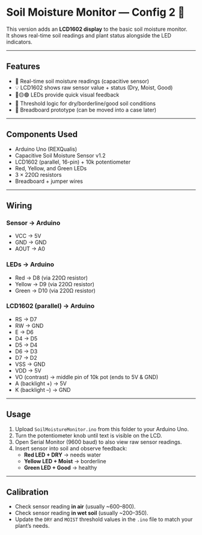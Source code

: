 # Soil Moisture Monitor — Config 2 🌱  

This version adds an **LCD1602 display** to the basic soil moisture monitor.  
It shows real-time soil readings and plant status alongside the LED indicators.  

---

## Features  
- 🌿 Real-time soil moisture readings (capacitive sensor)  
- 💡 LCD1602 shows raw sensor value + status (Dry, Moist, Good)  
- 🔴🟡🟢 LEDs provide quick visual feedback  
- 🧠 Threshold logic for dry/borderline/good soil conditions  
- 🧱 Breadboard prototype (can be moved into a case later)  

---

## Components Used  
- Arduino Uno (REXQualis)  
- Capacitive Soil Moisture Sensor v1.2  
- LCD1602 (parallel, 16-pin) + 10k potentiometer  
- Red, Yellow, and Green LEDs  
- 3 × 220Ω resistors  
- Breadboard + jumper wires  

---

## Wiring  

### Sensor → Arduino  
- VCC → 5V  
- GND → GND  
- AOUT → A0  

### LEDs → Arduino  
- Red → D8 (via 220Ω resistor)  
- Yellow → D9 (via 220Ω resistor)  
- Green → D10 (via 220Ω resistor)  

### LCD1602 (parallel) → Arduino  
- RS → D7  
- RW → GND  
- E  → D6  
- D4 → D5  
- D5 → D4  
- D6 → D3  
- D7 → D2  
- VSS → GND  
- VDD → 5V  
- VO (contrast) → middle pin of 10k pot (ends to 5V & GND)  
- A (backlight +) → 5V  
- K (backlight –) → GND  

---

## Usage  
1. Upload `SoilMoistureMonitor.ino` from this folder to your Arduino Uno.  
2. Turn the potentiometer knob until text is visible on the LCD.  
3. Open Serial Monitor (9600 baud) to also view raw sensor readings.  
4. Insert sensor into soil and observe feedback:  
   - **Red LED + DRY** → needs water  
   - **Yellow LED + Moist** → borderline  
   - **Green LED + Good** → healthy  

---

## Calibration  
- Check sensor reading **in air** (usually ~600–800).  
- Check sensor reading **in wet soil** (usually ~200–350).  
- Update the `DRY` and `MOIST` threshold values in the `.ino` file to match your plant’s needs.  
